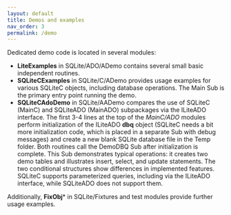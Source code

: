 ```yaml
---
layout: default
title: Demos and examples
nav_order: 3
permalink: /demo
---
```


Dedicated demo code is located in several modules:

* **LiteExamples** in SQLite/ADO/ADemo contains several small basic independent routines.
* **SQLiteCExamples** in SQLite/C/ADemo provides usage examples for various SQLiteC objects, including database operations. The Main Sub is the primary entry point running the demo.
* **SQLiteCAdoDemo** in SQLite/AADemo compares the use of SQLiteC (MainC) and SQLiteADO (MainADO) subpackages via the ILiteADO interface. The first 3-4 lines at the top of the *MainC/ADO* modules perform initialization of the ILiteADO **dbq** object (SQLiteC needs a bit more initialization code, which is placed in a separate Sub with debug messages) and create a new blank SQLite database file in the Temp folder.  Both routines call the DemoDBQ Sub after initialization is complete. This Sub demonstrates typical operations: it creates two demo tables and illustrates insert, select, and update statements. The two conditional structures show differences in implemented features. SQLiteC supports parameterized queries, including via the ILiteADO interface, while SQLiteADO does not support them.

Additionally, **FixObj*** in SQLite/Fixtures and test modules provide further usage examples.
